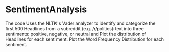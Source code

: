 # SentimentAnalysis
The code  Uses the NLTK's Vader analyzer to identify and categorize the first 500 Headlines from a subreddit (e.g. /r/politics) text into three sentiments: positive, negative, or neutral and
Plot the distribution of Headlines for each sentiment.
Plot the Word Frequency Distribution for each sentiment.
